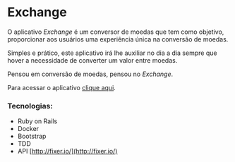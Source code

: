 # Exchange
O aplicativo *Exchange* é um conversor de moedas que tem como objetivo, proporcionar aos usuários uma experiência única na conversão de moedas.

Simples e prático, este aplicativo irá lhe auxiliar no dia a dia sempre que hover a necessidade de converter um valor entre moedas.

Pensou em conversão de moedas, pensou no *Exchange*.

Para acessar o aplicativo [clique aqui](https://bt-exchange.herokuapp.com/).

### Tecnologias:
+ Ruby on Rails
+ Docker
+ Bootstrap
+ TDD
+ API [http://fixer.io/](http://fixer.io/)
